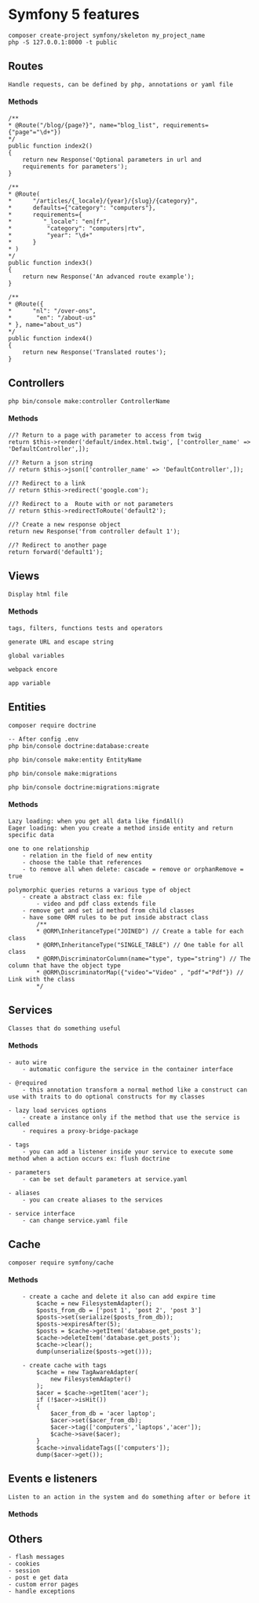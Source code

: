 # Symfony 5 features

    composer create-project symfony/skeleton my_project_name
    php -S 127.0.0.1:8000 -t public

## Routes

    Handle requests, can be defined by php, annotations or yaml file

#### Methods

    /**
    * @Route("/blog/{page?}", name="blog_list", requirements={"page"="\d+"})
    */
    public function index2()
    {
        return new Response('Optional parameters in url and 
        requirements for parameters');
    }

    /**
    * @Route(
    *      "/articles/{_locale}/{year}/{slug}/{category}",
    *      defaults={"category": "computers"},
    *      requirements={
    *         "_locale": "en|fr", 
    *          "category": "computers|rtv",
    *          "year": "\d+"
    *      }    
    * )
    */
    public function index3()
    {
        return new Response('An advanced route example');
    }

    /**
    * @Route({
    *      "nl": "/over-ons",
    *       "en": "/about-us"
    * }, name="about_us")
    */
    public function index4()
    {
        return new Response('Translated routes');
    }

## Controllers

    php bin/console make:controller ControllerName

#### Methods

    //? Return to a page with parameter to access from twig
    return $this->render('default/index.html.twig', ['controller_name' => 'DefaultController',]);

    //? Return a json string
    // return $this->json(['controller_name' => 'DefaultController',]);
    
    //? Redirect to a link
    // return $this->redirect('google.com');

    //? Redirect to a  Route with or not parameters
    // return $this->redirectToRoute('default2');

    //? Create a new response object
    return new Response('from controller default 1');

    //? Redirect to another page
    return forward('default1');

## Views

    Display html file

#### Methods

    tags, filters, functions tests and operators

    generate URL and escape string

    global variables

    webpack encore

    app variable

## Entities

    composer require doctrine

    -- After config .env
    php bin/console doctrine:database:create

    php bin/console make:entity EntityName

    php bin/console make:migrations

    php bin/console doctrine:migrations:migrate

#### Methods

    Lazy loading: when you get all data like findAll()
    Eager loading: when you create a method inside entity and return specific data
    
    one to one relationship
        - relation in the field of new entity
        - choose the table that references
        - to remove all when delete: cascade = remove or orphanRemove = true
    
    polymorphic queries returns a various type of object
        - create a abstract class ex: file 
            - video and pdf class extends file
        - remove get and set id method from child classes
        - have some ORM rules to be put inside abstract class
            /**
            * @ORM\InheritanceType("JOINED") // Create a table for each class
            * @ORM\InheritanceType("SINGLE_TABLE") // One table for all class
            * @ORM\DiscriminatorColumn(name="type", type="string") // The column that have the object type
            * @ORM\DiscriminatorMap({"video"="Video" , "pdf"="Pdf"}) // Link with the class
            */

## Services

    Classes that do something useful

#### Methods

    - auto wire
        - automatic configure the service in the container interface

    - @required
        - this annotation transform a normal method like a construct can use with traits to do optional constructs for my classes

    - lazy load services options
        - create a instance only if the method that use the service is called
        - requires a proxy-bridge-package
    
    - tags
        - you can add a listener inside your service to execute some method when a action occurs ex: flush doctrine
    
    - parameters
        - can be set default parameters at service.yaml

    - aliases
        - you can create aliases to the services

    - service interface
        - can change service.yaml file

## Cache

    composer require symfony/cache

#### Methods
    
        - create a cache and delete it also can add expire time
            $cache = new FilesystemAdapter();
            $posts_from_db = ['post 1', 'post 2', 'post 3']
            $posts->set(serialize($posts_from_db));
            $posts->expiresAfter(5);
            $posts = $cache->getItem('database.get_posts');
            $cache->deleteItem('database.get_posts');
            $cache->clear();
            dump(unserialize($posts->get()));
        
        - create cache with tags
            $cache = new TagAwareAdapter(
                new FilesystemAdapter()
            );
            $acer = $cache->getItem('acer');
            if (!$acer->isHit())
            {
                $acer_from_db = 'acer laptop';
                $acer->set($acer_from_db);
                $acer->tag(['computers','laptops','acer']);
                $cache->save($acer);
            }
            $cache->invalidateTags(['computers']);
            dump($acer->get());


## Events e listeners

    Listen to an action in the system and do something after or before it

#### Methods

    

## Others

    - flash messages
    - cookies
    - session
    - post e get data
    - custom error pages
    - handle exceptions


